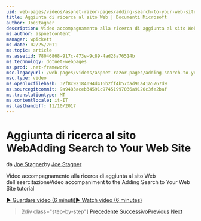 ```yaml
---
uid: web-pages/videos/aspnet-razor-pages/adding-search-to-your-web-site
title: Aggiunta di ricerca al sito Web | Documenti Microsoft
author: JoeStagner
description: Video accompagnamento alla ricerca di aggiunta al sito Web dell'esercitazione
ms.author: aspnetcontent
manager: wpickett
ms.date: 02/25/2011
ms.topic: article
ms.assetid: 78046868-917c-473e-9c89-4ad28a76514b
ms.technology: dotnet-webpages
ms.prod: .net-framework
msc.legacyurl: /web-pages/videos/aspnet-razor-pages/adding-search-to-your-web-site
msc.type: video
ms.openlocfilehash: 32f8c92184094d416b2ff4b57dad91a41a5767d9
ms.sourcegitcommit: 9a9483aceb34591c97451997036a9120c3fe2baf
ms.translationtype: MT
ms.contentlocale: it-IT
ms.lasthandoff: 11/10/2017
---
```

<a name="adding-search-to-your-web-site"></a><span data-ttu-id="2de57-103">Aggiunta di ricerca al sito Web</span><span class="sxs-lookup"><span data-stu-id="2de57-103">Adding Search to Your Web Site</span></span>
====================
<span data-ttu-id="2de57-104">da [Joe Stagner](https://github.com/JoeStagner)</span><span class="sxs-lookup"><span data-stu-id="2de57-104">by [Joe Stagner](https://github.com/JoeStagner)</span></span>

<span data-ttu-id="2de57-105">Video accompagnamento alla ricerca di aggiunta al sito Web dell'esercitazione</span><span class="sxs-lookup"><span data-stu-id="2de57-105">Video accompaniment to the Adding Search to Your Web Site tutorial</span></span>

[<span data-ttu-id="2de57-106">&#9654; Guardare video (6 minuti)</span><span class="sxs-lookup"><span data-stu-id="2de57-106">&#9654; Watch video (6 minutes)</span></span>](https://channel9.msdn.com/Blogs/ASP-NET-Site-Videos/adding-search-to-your-web-site)

>[!div class="step-by-step"]
<span data-ttu-id="2de57-107">[Precedente](adding-email-to-your-web-site.md)
[Successivo](adding-social-networking-to-your-website.md)</span><span class="sxs-lookup"><span data-stu-id="2de57-107">[Previous](adding-email-to-your-web-site.md)
[Next](adding-social-networking-to-your-website.md)</span></span>
